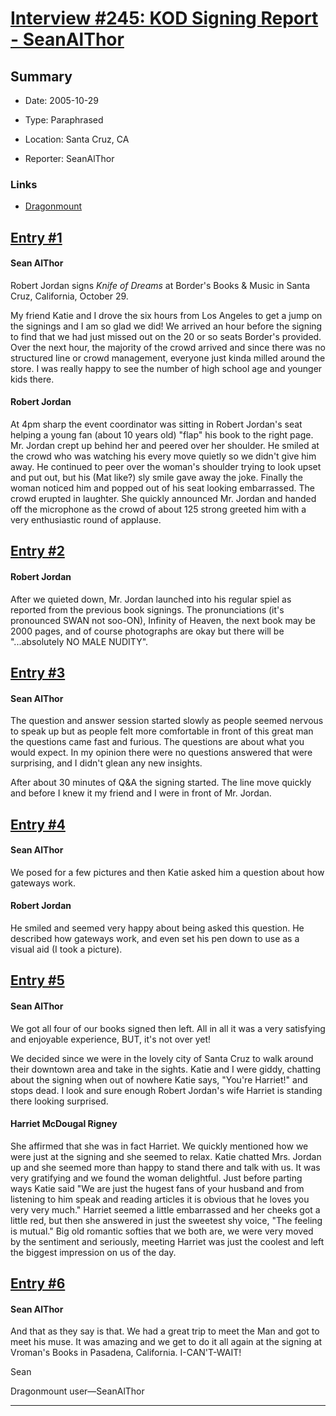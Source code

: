 # [Interview #245: KOD Signing Report - SeanAlThor](https://www.theoryland.com/intvmain.php?i=245)

## Summary

- Date: 2005-10-29

- Type: Paraphrased

- Location: Santa Cruz, CA

- Reporter: SeanAlThor

### Links

- [Dragonmount](http://web.archive.org/web/20051105061735/http://www.dragonmount.com/News/)


## [Entry #1](./t-245/1)

#### Sean AlThor

Robert Jordan signs
*Knife of Dreams*
at Border's Books & Music in Santa Cruz, California, October 29.

My friend Katie and I drove the six hours from Los Angeles to get a jump on the signings and I am so glad we did! We arrived an hour before the signing to find that we had just missed out on the 20 or so seats Border's provided. Over the next hour, the majority of the crowd arrived and since there was no structured line or crowd management, everyone just kinda milled around the store. I was really happy to see the number of high school age and younger kids there.

#### Robert Jordan

At 4pm sharp the event coordinator was sitting in Robert Jordan's seat helping a young fan (about 10 years old) "flap" his book to the right page. Mr. Jordan crept up behind her and peered over her shoulder. He smiled at the crowd who was watching his every move quietly so we didn't give him away. He continued to peer over the woman's shoulder trying to look upset and put out, but his (Mat like?) sly smile gave away the joke. Finally the woman noticed him and popped out of his seat looking embarrassed. The crowd erupted in laughter. She quickly announced Mr. Jordan and handed off the microphone as the crowd of about 125 strong greeted him with a very enthusiastic round of applause.

## [Entry #2](./t-245/2)

#### Robert Jordan

After we quieted down, Mr. Jordan launched into his regular spiel as reported from the previous book signings. The pronunciations (it's pronounced SWAN not soo-ON), Infinity of Heaven, the next book may be 2000 pages, and of course photographs are okay but there will be "...absolutely NO MALE NUDITY".

## [Entry #3](./t-245/3)

#### Sean AlThor

The question and answer session started slowly as people seemed nervous to speak up but as people felt more comfortable in front of this great man the questions came fast and furious. The questions are about what you would expect. In my opinion there were no questions answered that were surprising, and I didn't glean any new insights.

After about 30 minutes of Q&A the signing started. The line move quickly and before I knew it my friend and I were in front of Mr. Jordan.

## [Entry #4](./t-245/4)

#### Sean AlThor

We posed for a few pictures and then Katie asked him a question about how gateways work.

#### Robert Jordan

He smiled and seemed very happy about being asked this question. He described how gateways work, and even set his pen down to use as a visual aid (I took a picture).

## [Entry #5](./t-245/5)

#### Sean AlThor

We got all four of our books signed then left. All in all it was a very satisfying and enjoyable experience, BUT, it's not over yet!

We decided since we were in the lovely city of Santa Cruz to walk around their downtown area and take in the sights. Katie and I were giddy, chatting about the signing when out of nowhere Katie says, "You're Harriet!" and stops dead. I look and sure enough Robert Jordan's wife Harriet is standing there looking surprised.

#### Harriet McDougal Rigney

She affirmed that she was in fact Harriet. We quickly mentioned how we were just at the signing and she seemed to relax. Katie chatted Mrs. Jordan up and she seemed more than happy to stand there and talk with us. It was very gratifying and we found the woman delightful. Just before parting ways Katie said "We are just the hugest fans of your husband and from listening to him speak and reading articles it is obvious that he loves you very very much." Harriet seemed a little embarrassed and her cheeks got a little red, but then she answered in just the sweetest shy voice, "The feeling is mutual." Big old romantic softies that we both are, we were very moved by the sentiment and seriously, meeting Harriet was just the coolest and left the biggest impression on us of the day.

## [Entry #6](./t-245/6)

#### Sean AlThor

And that as they say is that. We had a great trip to meet the Man and got to meet his muse. It was amazing and we get to do it all again at the signing at Vroman's Books in Pasadena, California. I-CAN'T-WAIT!

Sean

Dragonmount user—SeanAlThor


---

